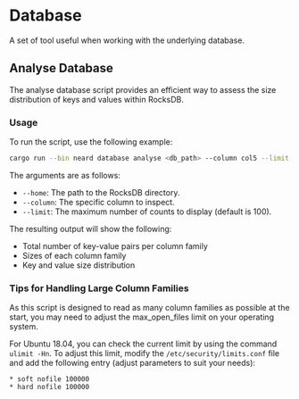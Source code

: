 # Database

A set of tool useful when working with the underlying database.

## Analyse Database

The analyse database script provides an efficient way to assess the size distribution
of keys and values within RocksDB.

### Usage

To run the script, use the following example:
```bash
cargo run --bin neard database analyse <db_path> --column col5 --limit 50
```
The arguments are as follows:

 - `--home`: The path to the RocksDB directory.
 - `--column`: The specific column to inspect.
 - `--limit`: The maximum number of counts to display (default is 100).

The resulting output will show the following:

 - Total number of key-value pairs per column family
 - Sizes of each column family
 - Key and value size distribution


### Tips for Handling Large Column Families
As this script is designed to read as many column families as possible at the start,
you may need to adjust the max_open_files limit on your operating system.

For Ubuntu 18.04, you can check the current limit by using the command `ulimit -Hn`.
To adjust this limit, modify the `/etc/security/limits.conf` file and add the following
entry (adjust parameters to suit your needs):
```
* soft nofile 100000
* hard nofile 100000
```

